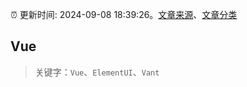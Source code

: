 :alarm_clock: 更新时间: 2024-09-08 18:39:26。[文章来源](/README.md)、[文章分类](/TAGS.md)

## Vue


> 关键字：`Vue`、`ElementUI`、`Vant`



